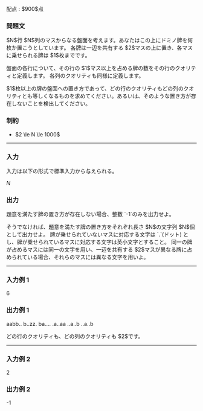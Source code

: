 
<div>

<span>

<span>

<p>
配点 : $900$点
</p>

<div>

<section>

### **問題文**

<p>
$N$行 $N$列のマスからなる盤面を考えます。あなたはこの上にドミノ牌を何枚か置こうとしています。
各牌は一辺を共有する $2$マスの上に置き、各マスに乗せられる牌は $1$枚までです。
</p>

<p>
盤面の各行について、その行の $1$マス以上を占める牌の数をその行のクオリティと定義します。
各列のクオリティも同様に定義します。
</p>

<p>
$1$枚以上の牌の盤面への置き方であって、どの行のクオリティもどの列のクオリティとも等しくなるものを求めてください。あるいは、そのような置き方が存在しないことを検出してください。
</p>

</section>

</div>

<div>

<section>

### **制約**

<ul>

<li>
$2 \le N \le 1000$
</li>

</ul>

</section>

</div>

---

<div>

<div>

<section>

### **入力**

<p>
入力は以下の形式で標準入力から与えられる。
</p>

<div>

$N$
</div>

</section>

</div>

<div>

<section>

### **出力**

<p>
題意を満たす牌の置き方が存在しない場合、整数 `-1`のみを出力せよ。
</p>

<p>
そうでなければ、題意を満たす牌の置き方をそれぞれ長さ $N$の文字列 $N$個として出力せよ。
牌が乗せられていないマスに対応する文字は `.`(ドット) とし、牌が乗せられているマスに対応する文字は英小文字とすること。
同一の牌が占めるマスには同一の文字を用い、一辺を共有する $2$マスが異なる牌に占められている場合、それらのマスには異なる文字を用いよ。
</p>

</section>

</div>

</div>

---

<div>

<section>

### **入力例 1**

<div>

6

</div>

</section>

</div>

<div>

<section>

### **出力例 1**

<div>

aabb..
b..zz.
ba....
.a..aa
..a..b
..a..b

</div>

<p>
どの行のクオリティも、どの列のクオリティも $2$です。
</p>

</section>

</div>

---

<div>

<section>

### **入力例 2**

<div>

2

</div>

</section>

</div>

<div>

<section>

### **出力例 2**

<div>

-1

</div>

</section>

</div>

</span>

</span>

</div>
